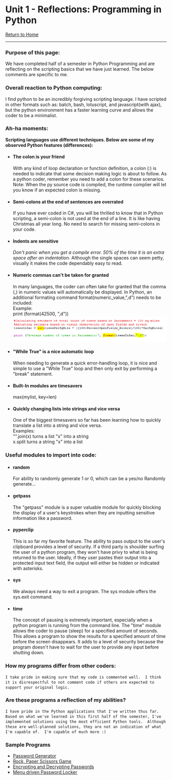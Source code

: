 # Unit 1 - Reflections: Programming in Python
[Return to Home](https://angie-gh.github.io/adix.github.io/)


*********************************************************************************** 


### Purpose of this page:
We have completed half of a semester in Python Programming and are reflecting on the scripting basics that we have just learned.  The below comments are specific to me.

### Overall reaction to Python computing:
I find python to be an incredibly forgiving scripting language. I have scripted in other formats such as: batch, bash, lotuscript, and javascript(with ajax), but the python environment has a faster learning curve and allows the coder to be a minimalist.    

### Ah-ha moments:
**Scripting languages use different techniques.  Below are some of my observed Python features (differences):**
- #### The colon is your friend
	With any kind of loop declaration or function definition, a colon (:) is needed to indicate that some decision making logic is about to follow.  As a python coder, remember you need to add a colon for these scenarios.  Note:  When the py source code is compiled, the runtime complier will let you know if an expected colon is missing.
- #### Semi-colons at the end of sentences are overrated
	If you have ever coded in C#, you will be thrilled to know that in Python scripting, a semi-colon is not used at the end of a line.  It is like having Christmas all year long.  No need to search for missing semi-colons in your code.
- #### Indents are sensitive
	*Don't panic when you get a compile error.  50% of the time it is an extra space after an indentation.*
	Although the single spaces can seem petty, visually it makes the code dependably easy to read.
- #### Numeric commas can't be taken for granted
	In many languages, the coder can often take for granted that the comma (,) in numeric values will automatically be displayed.  In Python, an additional formating command format(numeric_value,",d") needs to be included:
	<br/>Example:
	<br/>print (format(42500, ",d"))
	![format numeric value](FormatNumericWithCommas.png)
- #### "While True" is a nice automatic loop
	When needing to generate a quick error-handling loop, it is nice and simple to use a "While True" loop and then only exit by performing a "break" statement. 
- #### Built-In modules are timesavers
	max(mylist, key=len)
- #### Quickly changing lists into strings and vice versa
	One of the biggest timesavers so far has been learning how to quickly translate a list into a string and vice versa.
	<br/>Examples:
	<br/>"".join(x)    turns a list "x" into a string
	<br/>x.split    turns a string "x" into a list

### Useful modules to import into code:
- #### random
	For ability to randomly generate 1 or 0, which can be a yes/no 
	Randomly generate...
- #### getpass
	The "getpass" module is a super valuable module for quickly blocking the display of a user's keystrokes when they are inputting sensitive information like a password.  
- #### pyperclip
	This is so far my favorite feature.  The ability to pass output to the user's clipboard provides a level of security. If a third party is shoulder surfing the user of a python program, they won't have privy to what is being returned to the user.  Ideally, if they user pastes their output into a protected input text field, the output will either be hidden or indicated with asterisks.
- #### sys
	We always need a way to exit a program.  The sys module offers the sys.exit command.
- #### time
	The concept of pausing is extremely important, especially when a python program is running from the command line.  The "time" module allows the coder to pause (sleep) for a specified amount of seconds. This allows a program to show the results for a specified amount of time before the screen disappears.  It adds to a level of security because the program doesn't have to wait for the user to provide any input before shutting down.
### How my programs differ from other coders:
	I take pride in making sure that my code is commented well.  I think it is disrespectful to not comment code if others are expected to support your original logic.   
### Are these programs a reflection of my abilities?
	I have pride in the Python applications that I've written thus far.  Based on what we've learned in this first half of the semester, I've implemented solutions using the most efficient Python tools.  Although these are well-planned solutions, they are not an indication of what I'm capable of.  I'm capable of much more :)
### Sample Programs
- [Password Generator](https://github.com/Angie-gh/unit1/blob/master/week03_password_generatorAngie.py)
- [Rock, Paper Scissors Game](https://github.com/Angie-gh/unit1/blob/master/week03_RockPaperScissors_Angie.py)
- [Encrypting and Decrypting Passwords](https://github.com/Angie-gh/unit1/blob/master/week05_EncryptionProject_Angie_ExtraCredit_Part7_Part8_b.py)
- [Menu driven Password Locker](https://github.com/Angie-gh/unit1/blob/master/week06_pw_Angie.py)

